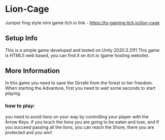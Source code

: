 # Lion-Cage
Jumper frog style mini game
itch.io link - https://to-gaming.itch.io/lion-cage

## Setup Info
This is a simple game developed and tested on Unity 2020.3.21f1
This game is HTML5 web based, you can find it on itch.io (game hosting website).

## More Information
In this game you need to save the Girrafe from the forest to her freedom.
When starting the Advanture, first you need to wait some seconds to start playing.
### how to play:
you need to avoid lions on your way by controlling your player with the Arrow Keys.
if you touch the lions you are going to be eaten and lose, and if you succeed passing all the lions, you can reach the Shore, there you are protected and you win!
 

